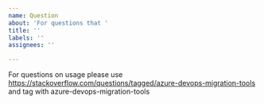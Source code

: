 ```yaml
---
name: Question
about: 'For questions that '
title: ''
labels: ''
assignees: ''

---
```


For questions on usage please use https://stackoverflow.com/questions/tagged/azure-devops-migration-tools and tag with azure-devops-migration-tools
